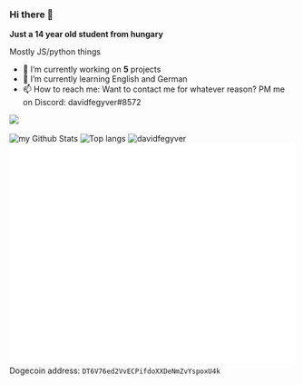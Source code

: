 ### Hi there 👋

**Just a 14 year old student from hungary**

Mostly JS/python things

- 🔭 I’m currently working on **5** projects
- 🌱 I’m currently learning English and German
- 📫 How to reach me: Want to contact me for whatever reason? PM me on Discord: davidfegyver#8572

![](https://komarev.com/ghpvc/?username=davidfegyver&color=brightgreen)

![my Github Stats](https://github-readme-stats.vercel.app/api?username=davidfegyver&count_private=true)
![Top langs](https://github-readme-stats.vercel.app/api/top-langs/?username=davidfegyver&layout=compact)
![davidfegyver](https://github-readme-streak-stats.herokuapp.com/?user=davidfegyver)
![davidfegyver](https://github.com/davidfegyver/davidfegyver/blob/master/github-metrics.svg)
Dogecoin address: `DT6V76ed2VvECPifdoXXDeNmZvYspoxU4k`
